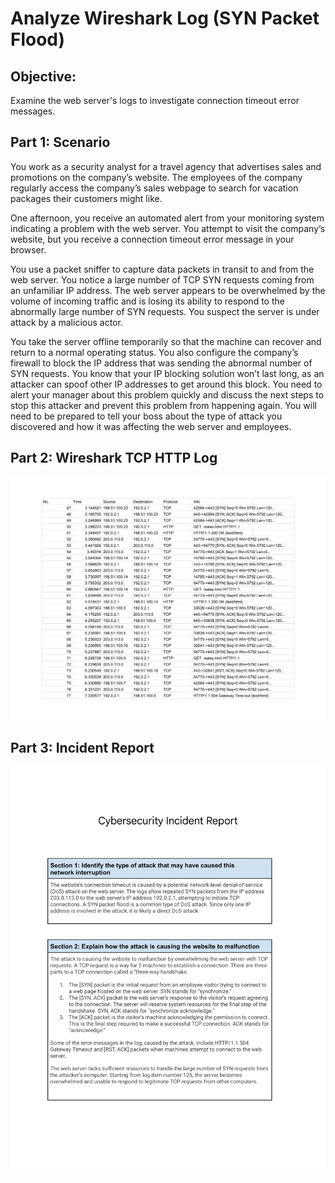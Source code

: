 # Analyze Wireshark Log (SYN Packet Flood)

## Objective:
Examine the web server's logs to investigate connection timeout error messages.

## Part 1: Scenario
You work as a security analyst for a travel agency that advertises sales and promotions on the company’s website. The employees of the company regularly access the company’s sales webpage to search for vacation packages their customers might like.

One afternoon, you receive an automated alert from your monitoring system indicating a problem with the web server. You attempt to visit the company’s website, but you receive a connection timeout error message in your browser.

You use a packet sniffer to capture data packets in transit to and from the web server. You notice a large number of TCP SYN requests coming from an unfamiliar IP address. The web server appears to be overwhelmed by the volume of incoming traffic and is losing its ability to respond to the abnormally large number of SYN requests. You suspect the server is under attack by a malicious actor.

You take the server offline temporarily so that the machine can recover and return to a normal operating status. You also configure the company’s firewall to block the IP address that was sending the abnormal number of SYN requests. You know that your IP blocking solution won’t last long, as an attacker can spoof other IP addresses to get around this block. You need to alert your manager about this problem quickly and discuss the next steps to stop this attacker and prevent this problem from happening again. You will need to be prepared to tell your boss about the type of attack you discovered and how it was affecting the web server and employees.


## Part 2: Wireshark TCP HTTP Log
![alt](https://github.com/ElyUTech/Project-3-Analyze-Wireshark-Log-SYN-Packet-Flood-/blob/main/project-3a-syn-packet-flood-wireshark-tcp-http-log.png)


## Part 3: Incident Report
![alt](https://github.com/ElyUTech/Project-3-Analyze-Wireshark-Log-SYN-Packet-Flood-/blob/main/project-3b-syn-packet-flood-cybersecurity-incident-report.png)
